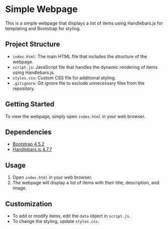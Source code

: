 # Simple Webpage

This is a simple webpage that displays a list of items using Handlebars.js for templating and Bootstrap for styling.

## Project Structure

- `index.html`: The main HTML file that includes the structure of the webpage.
- `script.js`: JavaScript file that handles the dynamic rendering of items using Handlebars.js.
- `styles.css`: Custom CSS file for additional styling.
- `.gitignore`: Git ignore file to exclude unnecessary files from the repository.

## Getting Started

To view the webpage, simply open `index.html` in your web browser.

## Dependencies

- [Bootstrap 4.5.2](https://stackpath.bootstrapcdn.com/bootstrap/4.5.2/css/bootstrap.min.css)
- [Handlebars.js 4.7.7](https://cdnjs.cloudflare.com/ajax/libs/handlebars.js/4.7.7/handlebars.min.js)

## Usage

1. Open `index.html` in your web browser.
2. The webpage will display a list of items with their title, description, and image.

## Customization

- To add or modify items, edit the `data` object in `script.js`.
- To change the styling, update `styles.css`.
